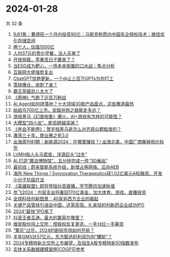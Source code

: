 # 2024-01-28

共 32 条

<!-- BEGIN 36KR -->
<!-- 最后更新时间 2024-01-28 07:05:53 +0800 -->
1. [9点1氪｜曹德旺一个月内投资90亿；马斯克称愿向中国车企授权技术；微信优化存储空间](https://36kr.com/p/2622176352754057)
1. [两个人，估值1000亿](https://36kr.com/p/2622398030600576)
1. [人均37元的贵价早餐，没人买单了](https://36kr.com/p/2622189028661383)
1. [开放侧载，苹果苦日子要来了？](https://36kr.com/p/2621570567084419)
1. [当ESG成为靶心，一场本末倒置的口水战｜焦点分析](https://36kr.com/p/2620841400129669)
1. [互联网大佬强势复出](https://36kr.com/p/2622316531407236)
1. [ChatGPT惊艳更新，一个@让三百万GPTs为你打工](https://36kr.com/p/2622402136922246)
1. [雪球爆仓，收割了谁？](https://36kr.com/p/2621433733568899)
1. [霸王茶姬劲儿太大了](https://36kr.com/p/2622335313975681)
1. [《原神》气跑了近百万粉丝](https://36kr.com/p/2622339361331588)
1. [AI Agent如何拼落地？十大领域30款产品盘点，这些赛道最热](https://36kr.com/p/2622318296029568)
1. [始祖鸟700亿上市，安踏并购之路能走多远？](https://36kr.com/p/2622328358639748)
1. [游戏黑马《幻兽帕鲁》爆火，AI+游戏有怎样的可能性？](https://36kr.com/p/2621532214419591)
1. [大模型“四小龙”，能否跨越深渊？](https://36kr.com/p/2619940445575555)
1. [《年会不能停》：贺岁档黑马是怎么对齐观众颗粒度的？](https://36kr.com/p/2621598827092101)
1. [激荡三十年，商业赛之死3.0](https://36kr.com/p/2621510355179911)
1. [出海周刊81期｜新能源2024：在哪里赚钱？/ 出海北美，中国厂商撕掉低价标签](https://36kr.com/p/2621306837981317)
1. [LVMH和人头马君度，洋酒巨头“过冬”](https://36kr.com/p/2621592418507142)
1. [AI 打造“魔法博物馆”，五分钟完成一件“3D展品”](https://36kr.com/p/2622300692846977)
1. [最前线｜蔚来智能系统升级，新增占用网络、后向AEB](https://36kr.com/p/2622333901969794)
1. [海外 New Things | Synnovation Therapeutics获1.02亿美元A轮融资，开发小分子抗癌疗法](https://36kr.com/p/2621503892281474)
1. [《英雄联盟》即将登陆抖音直播，字节腾讯加速拆墙](https://36kr.com/p/2622259111156097)
1. [奈飞2024：内容支出将重回170亿美金，加大体育、游戏、直播投资](https://36kr.com/p/2621438654175617)
1. [全球科技创新图景：40家非西方企业的崛起](https://36kr.com/p/2573171542255237)
1. [关键产品管线引进自中国，这家高瓴、礼来投的创新药企业成功IPO](https://36kr.com/p/2622234511481218)
1. [2024“最快”IPO来了](https://36kr.com/p/2621498436460681)
1. [抖音王者互通，最大的赢家在哪里？](https://36kr.com/p/2621539400554886)
1. [维安股份闯上交所：控股权反复更迭，一手分红一手募资](https://36kr.com/p/2622048273833857)
1. [“繁花”过尽，2024的剧综市场如何开局？](https://36kr.com/p/2621555347445889)
1. [半年GMV达57亿元，东方甄选的利润为何“腰斩”？](https://36kr.com/p/2621510915448704)
1. [2024专精特新北交所上市展望，及恒生A股专精特新50指数发布](https://36kr.com/p/2620034810437766)
1. [实体关系数据建模案例|CDGP可参考](https://36kr.com/p/2622172083853699)
<!-- END 36KR -->